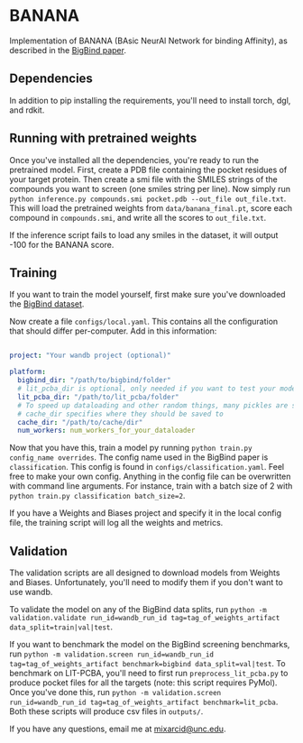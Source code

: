 # BANANA

Implementation of BANANA (BAsic NeurAl Network for binding Affinity), as described in the [BigBind paper](https://chemrxiv.org/engage/chemrxiv/article-details/6384ad70c5675357f89943c5).

## Dependencies

In addition to pip installing the requirements, you'll need to install torch, dgl, and rdkit.

## Running with pretrained weights

Once you've installed all the dependencies, you're ready to run the pretrained model. First, create a PDB file containing the pocket residues of your target protein. Then create a smi file with the SMILES strings of the compounds you want to screen (one smiles string per line). Now simply run `python inference.py compounds.smi pocket.pdb --out_file out_file.txt`. This will load the pretrained weights from `data/banana_final.pt`, score each compound in `compounds.smi`, and write all the scores to `out_file.txt`.

If the inference script fails to load any smiles in the dataset, it will output -100 for the BANANA score.

## Training

If you want to train the model yourself, first make sure you've downloaded the [BigBind dataset](https://storage.googleapis.com/bigbind/BigBindV1.tar.bz2).

Now create a file `configs/local.yaml`. This contains all the configuration that should differ per-computer. Add in this information:
```yaml

project: "Your wandb project (optional)"

platform:
  bigbind_dir: "/path/to/bigbind/folder"
  # lit_pcba_dir is optional, only needed if you want to test your model on LIT_PCBA
  lit_pcba_dir: "/path/to/lit_pcba/folder"
  # To speed up dataloading and other random things, many pickles are saved.
  # cache_dir specifies where they should be saved to
  cache_dir: "/path/to/cache/dir"
  num_workers: num_workers_for_your_dataloader

```

Now that you have this, train a model py running `python train.py config_name overrides`. The config name used in the BigBind paper is `classification`. This config is found in `configs/classification.yaml`. Feel free to make your own config. Anything in the config file can be overwritten with command line arguments. For instance, train with a batch size of 2 with `python train.py classification batch_size=2`.

If you have a Weights and Biases project and specify it in the local config file, the training script will log all the weights and metrics.

## Validation

The validation scripts are all designed to download models from Weights and Biases. Unfortunately, you'll need to modify them if you don't want to use wandb.

To validate the model on any of the BigBind data splits, run `python -m validation.validate run_id=wandb_run_id tag=tag_of_weights_artifact data_split=train|val|test`.

If you want to benchmark the model on the BigBind screening benchmarks, run `python -m validation.screen run_id=wandb_run_id tag=tag_of_weights_artifact benchmark=bigbind data_split=val|test`. To benchmark on LIT-PCBA, you'll need to first run `preprocess_lit_pcba.py` to produce pocket files for all the targets (note: this script requires PyMol). Once you've done this, run `python -m validation.screen run_id=wandb_run_id tag=tag_of_weights_artifact benchmark=lit_pcba`. Both these scripts will produce csv files in `outputs/`.

If you have any questions, email me at [mixarcid@unc.edu](mailto:mixarcid@unc.edu).


